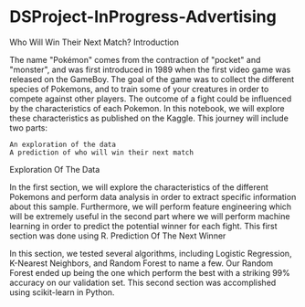 # DSProject-InProgress-Advertising


Who Will Win Their Next Match?
Introduction

The name "Pokémon" comes from the contraction of "pocket" and "monster", and was first introduced in 1989 when the first video game was released on the GameBoy. The goal of the game was to collect the different species of Pokemons, and to train some of your creatures in order to compete against other players. The outcome of a fight could be influenced by the characteristics of each Pokemon. In this notebook, we will explore these characteristics as published on the Kaggle. This journey will include two parts:

    An exploration of the data
    A prediction of who will win their next match

Exploration Of The Data

In the first section, we will explore the characteristics of the different Pokemons and perform data analysis in order to extract specific information about this sample. Furthermore, we will perform feature engineering which will be extremely useful in the second part where we will perform machine learning in order to predict the potential winner for each fight. This first section was done using R.
Prediction Of The Next Winner

In this section, we tested several algorithms, including Logistic Regression, K-Nearest Neighbors, and Random Forest to name a few. Our Random Forest ended up being the one which perform the best with a striking 99% accuracy on our validation set. This second section was accomplished using scikit-learn in Python.
